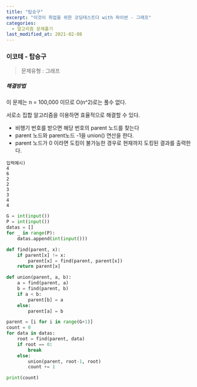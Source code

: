 ```yaml
---
title: "탑승구"
excerpt: "이것이 취업을 위한 코딩테스트다 with 파이썬 - 그래프"
categories:
  - 알고리즘 문제풀기
last_modified_at: 2021-02-08
---
```


### 이코테 - 탑승구

> 문제유형 : 그래프

##### 해결방법 

이 문제는 n = 100,000 이므로 O(n^2)로는 풀수 없다.

서로소 집합 알고리즘을 이용하면 효율적으로 해결할 수 있다.

- 비행기 번호를 받으면 해당 번호의  parent 노드를 찾는다
- parent 노드와 parent노드 -1을 union() 연산을 한다.
- parent 노드가 0 이라면 도킹이 불가능한 경우로 현재까지 도킹된 결과를 출력한다.

```
입력예시)
4
6
2
2
3
3
4
4
```

```python
G = int(input())
P = int(input())
datas = []
for _ in range(P):
    datas.append(int(input()))

def find(parent, x):
    if parent[x] != x:
        parent[x] = find(parent, parent[x])
    return parent[x]

def union(parent, a, b):
    a = find(parent, a)
    b = find(parent, b)
    if a < b:
        parent[b] = a
    else:
        parent[a] = b

parent = [i for i in range(G+1)]
count = 0
for data in datas:
    root = find(parent, data)
    if root == 0:
        break
    else:
        union(parent, root-1, root)
        count += 1

print(count)
```